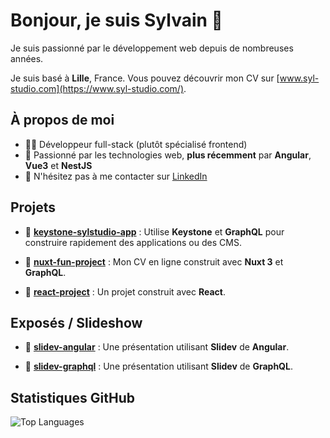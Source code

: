 # Bonjour, je suis Sylvain 👋

Je suis passionné par le développement web depuis de nombreuses années.

Je suis basé à **Lille**, France. Vous pouvez découvrir mon CV sur [www.syl-studio.com](https://www.syl-studio.com/).

## À propos de moi
- 🧑‍💻 Développeur full-stack (plutôt spécialisé frontend)
- 🌱 Passionné par les technologies web, **plus récemment** par **Angular**, **Vue3** et **NestJS**
- 💬 N'hésitez pas à me contacter sur [LinkedIn](https://www.linkedin.com/in/sylvain-delescluse-30b42886)

## Projets
- 🔨 **[keystone-sylstudio-app](https://github.com/Syldel/keystone-sylstudio-app)** : Utilise **Keystone** et **GraphQL** pour construire rapidement des applications ou des CMS.

- 🔨 **[nuxt-fun-project](https://github.com/Syldel/nuxt-fun-project)** : Mon CV en ligne construit avec **Nuxt 3** et **GraphQL**.

- 🔨 **[react-project](https://github.com/Syldel/react-project)** : Un projet construit avec **React**.

## Exposés / Slideshow
- 🎤 **[slidev-angular](https://github.com/Syldel/slidev-angular)** : Une présentation utilisant **Slidev** de **Angular**.

- 🎤 **[slidev-graphql](https://github.com/Syldel/slidev-graphql)** : Une présentation utilisant **Slidev** de **GraphQL**.

## Statistiques GitHub

![Top Languages](https://github-readme-stats.vercel.app/api/top-langs/?username=Syldel&layout=compact)
